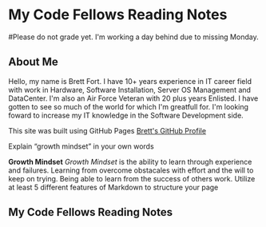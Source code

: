 # My Code Fellows Reading Notes

#Please do not grade yet. I'm working a day behind due to missing Monday.

## About Me
Hello, my name is Brett Fort. I have 10+ years experience in IT career field with work in Hardware, Software Installation, Server OS Management and DataCenter.  I'm also an Air Force Veteran with 20 plus years Enlisted. I have gotten to see so much of the world for which I'm greatfull for.  I'm looking foward to increase my IT knowledge in the Software Development side.

This site was built using GitHub Pages [Brett's GitHub Profile](https://github.com/BrettF5)

Explain “growth mindset” in your own words

**Growth Mindset**
*Growth Mindset* is the ability to learn through experience and failures. Learning from overcome obstacales with effort and the will to keep on trying. Being able to learn from the success of others work. 
Utilize at least 5 different features of Markdown to structure your page

## My Code Fellows Reading Notes
